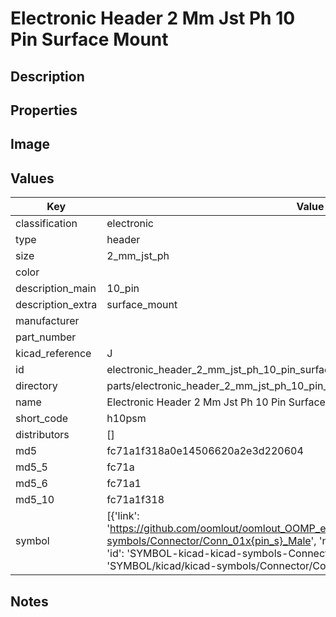 # Electronic Header 2 Mm Jst Ph 10 Pin Surface Mount

## Description

## Properties


## Image


## Values

| Key | Value |
| --- | --- |
| classification | electronic |
| type | header |
| size | 2_mm_jst_ph |
| color |  |
| description_main | 10_pin |
| description_extra | surface_mount |
| manufacturer |  |
| part_number |  |
| kicad_reference | J |
| id | electronic_header_2_mm_jst_ph_10_pin_surface_mount |
| directory | parts/electronic_header_2_mm_jst_ph_10_pin_surface_mount |
| name | Electronic Header 2 Mm Jst Ph 10 Pin Surface Mount |
| short_code | h10psm |
| distributors | [] |
| md5 | fc71a1f318a0e14506620a2e3d220604 |
| md5_5 | fc71a |
| md5_6 | fc71a1 |
| md5_10 | fc71a1f318 |
| symbol | [{'link': 'https://github.com/oomlout/oomlout_OOMP_eda_V2/tree/main/SYMBOL/kicad/kicad-symbols/Connector/Conn_01x{pin_s}_Male', 'name': 'Connector : Conn_01x10_Male', 'id': 'SYMBOL-kicad-kicad-symbols-Connector-Conn_01x10_Male', 'directory': 'SYMBOL/kicad/kicad-symbols/Connector/Conn_01x10_Male/'}] |

## Notes

